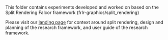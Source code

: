 This folder contains experiments developed and worked on based on the Split Rendering Falcor framework (frlr-graphics/split_rendering) 

Please visit our [landing page](https://docs.google.com/document/d/1ERxntI78KUKIWLy4S7w6Kv7dPVaCm6C_DWUkyAoPQF0) for context around split rendering, design and planning of the research framework, and user guide of the research framework.
